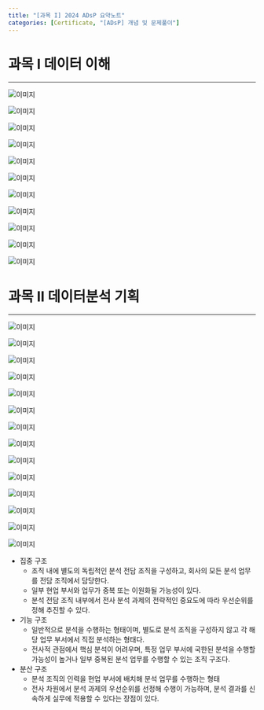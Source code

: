 ```yaml
---
title: "[과목 I] 2024 ADsP 요약노트"
categories: [Certificate, "[ADsP] 개념 및 문제풀이"]
---
```


# 과목 I 데이터 이해

---

![이미지](/assets/img/exam/adsp/summary/note/1.png)

![이미지](/assets/img/exam/adsp/summary/note/2.png)

![이미지](/assets/img/exam/adsp/summary/note/3.png)

![이미지](/assets/img/exam/adsp/summary/note/4.png)

![이미지](/assets/img/exam/adsp/summary/note/5.png)

![이미지](/assets/img/exam/adsp/summary/note/6.png)

![이미지](/assets/img/exam/adsp/summary/note/7.png)

![이미지](/assets/img/exam/adsp/summary/note/8.png)

![이미지](/assets/img/exam/adsp/summary/note/9.png)

![이미지](/assets/img/exam/adsp/summary/note/10.png)

![이미지](/assets/img/exam/adsp/summary/note/11.png)

# 과목 II 데이터분석 기획

---

![이미지](/assets/img/exam/adsp/summary/note/12.png)

![이미지](/assets/img/exam/adsp/summary/note/13.png)

![이미지](/assets/img/exam/adsp/summary/note/14.png)

![이미지](/assets/img/exam/adsp/summary/note/15.png)

![이미지](/assets/img/exam/adsp/summary/note/16.png)

![이미지](/assets/img/exam/adsp/summary/note/17.png)

![이미지](/assets/img/exam/adsp/summary/note/18.png)

![이미지](/assets/img/exam/adsp/summary/note/19.png)

![이미지](/assets/img/exam/adsp/summary/note/20.png)

![이미지](/assets/img/exam/adsp/summary/note/21.png)

![이미지](/assets/img/exam/adsp/summary/note/22.png)

![이미지](/assets/img/exam/adsp/summary/note/23.png)

![이미지](/assets/img/exam/adsp/summary/note/24.png)

![이미지](/assets/img/exam/adsp/summary/note/25.png)

- 집중 구조
    - 조직 내에 별도의 독립적인 분석 전담 조직을 구성하고, 회사의 모든 분석 업무를 전담 조직에서 담당한다.
    - 일부 현업 부서와 업무가 중복 또는 이원화될 가능성이 있다.
    - 분석 전담 조직 내부에서 전사 분석 과제의 전략적인 중요도에 따라 우선순위를 정해 추진할 수 있다.
- 기능 구조
    - 일반적으로 분석을 수행하는 형태이며, 별도로 분석 조직을 구성하지 않고 각 해당 업무 부서에서 직접 분석하는 형태다.
    - 전사적 관점에서 핵심 분석이 어려우며, 특정 업무 부서에 국한된 분석을 수행할 가능성이 높거나 일부 중복된 분석 업무를 수행할 수 있는 조직 구조다.
- 분산 구조
    - 분석 조직의 인력을 현업 부서에 배치해 분석 업무를 수행하는 형태
    - 전사 차원에서 분석 과제의 우선순위를 선정해 수행이 가능하며, 분석 결과를 신속하게 실무에 적용할 수 있다는 장점이 있다.